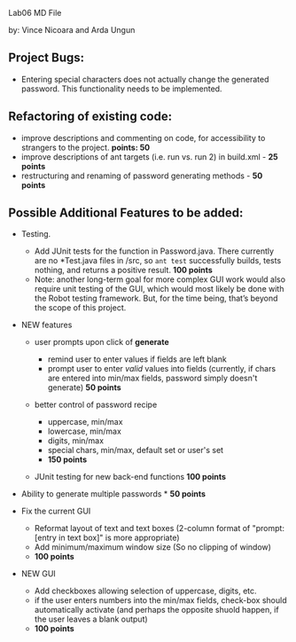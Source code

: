 Lab06 MD File

by: Vince Nicoara and Arda Ungun

## Project Bugs:
* Entering special characters does not actually change the generated password. This functionality needs to be implemented.

## Refactoring of existing code:
* improve descriptions and commenting on code, for accessibility to strangers to the project. **points: 50**
* improve descriptions of ant targets (i.e. run vs. run 2) in build.xml - **25 points**
* restructuring and renaming of password generating methods - **50 points**

## Possible Additional Features to be added:
* Testing. 
	* Add JUnit tests for the function in Password.java. There currently are no *Test.java files in /src, so ```ant test``` successfully builds, tests nothing, and returns a positive result. **100 points**
	* Note: another long-term goal for more complex GUI work would also require unit testing of the GUI, which would most likely be done with the Robot testing framework. But, for the time being, that’s beyond the scope of this project.
* NEW features
	* user prompts upon click of **generate**
		* remind user to enter values if fields are left blank
		* prompt user to enter *valid* values into fields (currently, if chars are entered into min/max fields, password simply doesn't generate)
	**50 points**

	* better control of password recipe
		* uppercase, min/max
		* lowercase, min/max
		* digits, min/max
		* special chars, min/max, default set or user's set
		* **150 points**
	* JUnit testing for new back-end functions **100 points**
		
* Ability to generate multiple passwords
		* **50 points**
* Fix the current GUI
	* Reformat layout of text and text boxes (2-column format of "prompt: [entry in text box]" is more appropriate)
	* Add minimum/maximum window size (So no clipping of window)
	* **100 points**
* NEW GUI
	* Add checkboxes allowing selection of uppercase, digits, etc.
	* if the user enters numbers into the min/max fields, check-box should automatically activate (and perhaps the opposite shuold happen, if the user leaves a blank output)
	* **100 points**